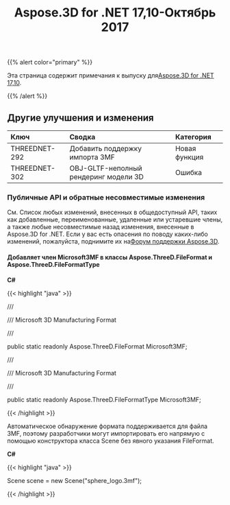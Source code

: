 ﻿---
title: Aspose.3D for .NET 17,10-Октябрь 2017
type: docs
weight: 30
url: /ru/net/aspose-3d-for-net-17-10-october-2017/
---
{{% alert color="primary" %}} 

Эта страница содержит примечания к выпуску для[Aspose.3D for .NET 17,10](https://www.nuget.org/packages/Aspose.3D/17.10.0).

{{% /alert %}} 
## **Другие улучшения и изменения**

|**Ключ**|**Сводка**|**Категория**|
|:- |:- |:- |
|THREEDNET-292|Добавить поддержку импорта 3MF|Новая функция|
|THREEDNET-302|OBJ-GLTF-неполный рендеринг модели 3D|Ошибка|
### **Публичные API и обратные несовместимые изменения**
См. Список любых изменений, внесенных в общедоступный API, таких как добавленные, переименованные, удаленные или устаревшие члены, а также любые несовместимые назад изменения, внесенные в Aspose.3D for .NET. Если у вас есть опасения по поводу каких-либо изменений, пожалуйста, поднимите их на[Форум поддержки Aspose.3D](https://forum.aspose.com/c/3d/18).
#### **Добавляет член Microsoft3MF в классы Aspose.ThreeD.FileFormat и Aspose.ThreeD.FileFormatType**
**C#**

{{< highlight "java" >}}

 /// <summary>

/// Microsoft 3D Manufacturing Format

/// </summary>

public static readonly Aspose.ThreeD.FileFormat Microsoft3MF;



/// <summary>

/// Microsoft 3D Manufacturing Format

/// </summary>

public static readonly Aspose.ThreeD.FileFormatType Microsoft3MF;

{{< /highlight >}}

Автоматическое обнаружение формата поддерживается для файла 3MF, поэтому разработчики могут импортировать его напрямую с помощью конструктора класса Scene без явного указания FileFormat.

**C#**

{{< highlight "java" >}}

 Scene scene = new Scene("sphere_logo.3mf");

{{< /highlight >}}
